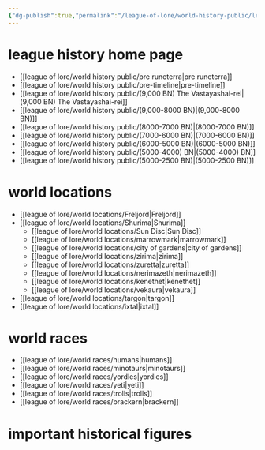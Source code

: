 ```yaml
---
{"dg-publish":true,"permalink":"/league-of-lore/world-history-public/league-history-home-page/","tags":["gardenEntry"]}
---
```


# league history home page
- [[league of lore/world history public/pre runeterra\|pre runeterra]]
- [[league of lore/world history public/pre-timeline\|pre-timeline]]
- [[league of lore/world history public/(9,000 BN) The Vastayashai-rei\|(9,000 BN) The Vastayashai-rei]]
- [[league of lore/world history public/(9,000-8000 BN)\|(9,000-8000 BN)]]
- [[league of lore/world history public/(8000-7000 BN)\|(8000-7000 BN)]]
- [[league of lore/world history public/(7000-6000 BN)\|(7000-6000 BN)]]
- [[league of lore/world history public/(6000-5000 BN)\|(6000-5000 BN)]]
- [[league of lore/world history public/(5000-4000) BN\|(5000-4000) BN]]
- [[league of lore/world history public/(5000-2500 BN)\|(5000-2500 BN)]]
# world locations 
- [[league of lore/world locations/Freljord\|Freljord]]
- [[league of lore/world locations/Shurima\|Shurima]]
	- [[league of lore/world locations/Sun Disc\|Sun Disc]]
	- [[league of lore/world locations/marrowmark\|marrowmark]]
	- [[league of lore/world locations/city of gardens\|city of gardens]]
	- [[league of lore/world locations/zirima\|zirima]]
	- [[league of lore/world locations/zuretta\|zuretta]]
	- [[league of lore/world locations/nerimazeth\|nerimazeth]]
	- [[league of lore/world locations/kenethet\|kenethet]]
	- [[league of lore/world locations/vekaura\|vekaura]]
- [[league of lore/world locations/targon\|targon]] 
- [[league of lore/world locations/ixtal\|ixtal]]
# world races
- [[league of lore/world races/humans\|humans]]
- [[league of lore/world races/minotaurs\|minotaurs]]
- [[league of lore/world races/yordles\|yordles]]
- [[league of lore/world races/yeti\|yeti]]
- [[league of lore/world races/trolls\|trolls]]
- [[league of lore/world races/brackern\|brackern]]
# important historical figures 
